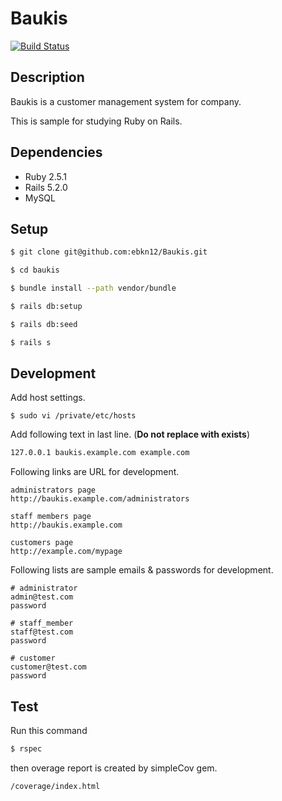 # Baukis

[![Build Status](https://travis-ci.org/ebkn12/Baukis.svg?branch=master)](https://travis-ci.org/ebkn12/Baukis)


## Description

Baukis is a customer management system for company.

This is sample for studying Ruby on Rails.

## Dependencies

- Ruby 2.5.1
- Rails 5.2.0
- MySQL

## Setup

```sh
$ git clone git@github.com:ebkn12/Baukis.git

$ cd baukis

$ bundle install --path vendor/bundle

$ rails db:setup

$ rails db:seed

$ rails s
```

## Development

Add host settings.
```
$ sudo vi /private/etc/hosts
```

Add following text in last line. (**Do not replace with exists**)
```sh
127.0.0.1 baukis.example.com example.com
```

Following links are URL for development.
```
administrators page
http://baukis.example.com/administrators

staff members page
http://baukis.example.com

customers page
http://example.com/mypage
```

Following lists are sample emails & passwords for development.
```
# administrator
admin@test.com
password

# staff_member
staff@test.com
password

# customer
customer@test.com
password
```

## Test

Run this command
```sh
$ rspec
```

then overage report is created by simpleCov gem.
```
/coverage/index.html
```
